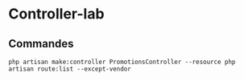 # Controller-lab

## Commandes 

``
php artisan make:controller PromotionsController --resource
php artisan route:list --except-vendor
``
